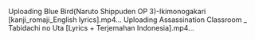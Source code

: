 
Uploading Blue Bird(Naruto Shippuden OP 3)-Ikimonogakari [kanji_romaji_English lyrics].mp4…
Uploading Assassination Classroom _ Tabidachi no Uta [Lyrics + Terjemahan Indonesia].mp4…

